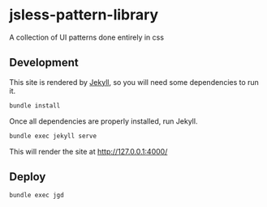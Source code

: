 # jsless-pattern-library
A collection of UI patterns done entirely in css

## Development

This site is rendered by [Jekyll](https://jekyllrb.com), so you will need some dependencies to run it.

```bash
bundle install
```

Once all dependencies are properly installed, run Jekyll.

```bash
bundle exec jekyll serve
```

 This will render the site at http://127.0.0.1:4000/

 ## Deploy

 ```bash
bundle exec jgd
 ```
